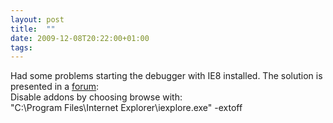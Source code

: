 ```yaml
---
layout: post
title:  ""
date: 2009-12-08T20:22:00+01:00
tags: 
---
```


Had some problems starting the debugger with IE8 installed. The solution is presented in a <a href="http://social.msdn.microsoft.com/Forums/en-US/iewebdevelopment/thread/953c4f30-8cb0-4b27-802b-4c37ee6c5a8c">forum</a>:<br>Disable addons by choosing browse with:<br>"C:\Program Files\Internet Explorer\iexplore.exe" -extoff
<div style="clear: both;"></div>